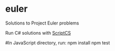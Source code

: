# euler
Solutions to Project Euler problems

Run C# solutions with [ScriptCS](https://github.com/scriptcs/scriptcs)

#In JavaScript directory, run:
    npm install
    npm test
